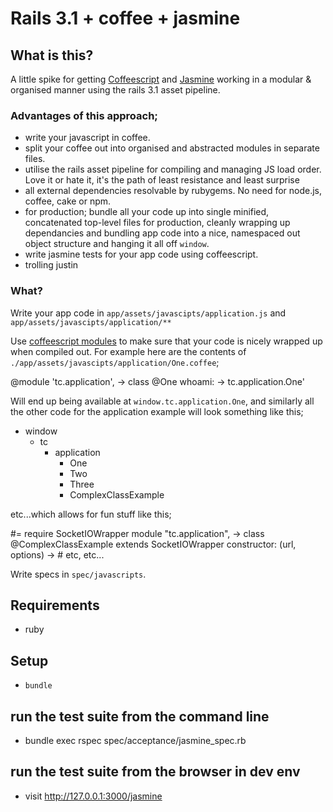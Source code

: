 # Rails 3.1 + coffee + jasmine

## What is this?
A little spike for getting [Coffeescript](https://github.com/jashkenas/coffee-script) and [Jasmine](http://pivotal.github.com/jasmine/) working in a modular & organised manner using the rails 3.1 asset pipeline.

### Advantages of this approach;
- write your javascript in coffee.
- split your coffee out into organised and abstracted modules in separate files.
- utilise the rails asset pipeline for compiling and managing JS load order. Love it or hate it, it's the path of least resistance and least surprise
- all external dependencies resolvable by rubygems. No need for node.js, coffee, cake or npm.
- for production; bundle all your code up into single minified, concatenated top-level files for production, cleanly wrapping up dependancies and bundling app code into a nice, namespaced out object structure and hanging it all off `window`.
- write jasmine tests for your app code using coffeescript.
- trolling justin

### What?
Write your app code in `app/assets/javascipts/application.js` and `app/assets/javascipts/application/**`

Use [coffeescript modules](https://github.com/jashkenas/coffee-script/wiki/Easy-modules-with-CoffeeScript) to make sure that your code is nicely wrapped up when compiled out. For example here are the contents of `./app/assets/javascipts/application/One.coffee`;

  @module 'tc.application', ->
    class @One
      whoami: ->
        tc.application.One'

Will end up being available at `window.tc.application.One`, and similarly all the other code for the application example will look something like this;

  - window
    - tc
      - application
        - One
        - Two
        - Three
        - ComplexClassExample

etc...which allows for fun stuff like this;

  #= require SocketIOWrapper
  module "tc.application", ->
    class @ComplexClassExample extends SocketIOWrapper
      constructor: (url, options) ->
      # etc, etc...

Write specs in `spec/javascripts`.

## Requirements
- ruby

## Setup
- `bundle`

## run the test suite from the command line
- bundle exec rspec spec/acceptance/jasmine_spec.rb

## run the test suite from the browser in dev env
- visit http://127.0.0.1:3000/jasmine

